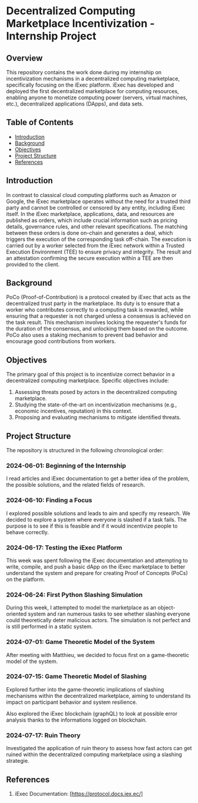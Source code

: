 # Decentralized Computing Marketplace Incentivization - Internship Project

## Overview

This repository contains the work done during my internship on incentivization mechanisms in a decentralized computing marketplace, specifically focusing on the iExec platform. iExec has developed and deployed the first decentralized marketplace for computing resources, enabling anyone to monetize computing power (servers, virtual machines, etc.), decentralized applications (DApps), and data sets.

## Table of Contents
- [Introduction](#introduction)
- [Background](#background)
- [Objectives](#objectives)
- [Project Structure](#project-structure)
- [References](#references)

## Introduction

In contrast to classical cloud computing platforms such as Amazon or Google, the iExec marketplace operates without the need for a trusted third party and cannot be controlled or censored by any entity, including iExec itself. In the iExec marketplace, applications, data, and resources are published as orders, which include crucial information such as pricing details, governance rules, and other relevant specifications. The matching between these orders is done on-chain and generates a deal, which triggers the execution of the corresponding task off-chain. The execution is carried out by a worker selected from the iExec network within a Trusted Execution Environment (TEE) to ensure privacy and integrity. The result and an attestation confirming the secure execution within a TEE are then provided to the client.

## Background

PoCo (Proof-of-Contribution) is a protocol created by iExec that acts as the decentralized trust party in the marketplace. Its duty is to ensure that a worker who contributes correctly to a computing task is rewarded, while ensuring that a requester is not charged unless a consensus is achieved on the task result. This mechanism involves locking the requester's funds for the duration of the consensus, and unlocking them based on the outcome. PoCo also uses a staking mechanism to prevent bad behavior and encourage good contributions from workers.

## Objectives

The primary goal of this project is to incentivize correct behavior in a decentralized computing marketplace. Specific objectives include:
1. Assessing threats posed by actors in the decentralized computing marketplace.
2. Studying the state-of-the-art on incentivization mechanisms (e.g., economic incentives, reputation) in this context.
3. Proposing and evaluating mechanisms to mitigate identified threats.

## Project Structure

The repository is structured in the following chronological order:

### 2024-06-01: Beginning of the Internship
I read articles and iExec documentation to get a better idea of the problem, the possible solutions, and the related fields of research.

### 2024-06-10: Finding a Focus
I explored possible solutions and leads to aim and specify my research. We decided to explore a system where everyone is slashed if a task fails. The purpose is to see if this is feasible and if it would incentivize people to behave correctly.

### 2024-06-17: Testing the iExec Platform
This week was spent following the iExec documentation and attempting to write, compile, and push a basic dApp on the iExec marketplace to better understand the system and prepare for creating Proof of Concepts (PoCs) on the platform.

### 2024-06-24: First Python Slashing Simulation
During this week, I attempted to model the marketplace as an object-oriented system and ran numerous tasks to see whether slashing everyone could theoretically deter malicious actors. The simulation is not perfect and is still performed in a static system.

### 2024-07-01: Game Theoretic Model of the System
After meeting with Matthieu, we decided to focus first on a game-theoretic model of the system.

### 2024-07-15: Game Theoretic Model of Slashing
Explored further into the game-theoretic implications of slashing mechanisms within the decentralized marketplace, aiming to understand its impact on participant behavior and system resilience.  

Also explored the iExec blockchain (graphQL) to look at possible error analysis thanks to the informations logged on blockchain.  

### 2024-07-17: Ruin Theory
Investigated the application of ruin theory to assess how fast actors can get ruined within the decentralized computing marketplace using a slashing strategie.

## References

1. iExec Documentation: [https://protocol.docs.iex.ec/]
